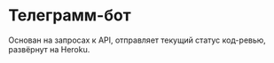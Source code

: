 # Телеграмм-бот
Основан на запросах к API, отправляет текущий статус код-ревью, развёрнут на Heroku.
